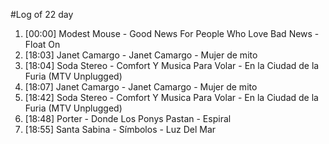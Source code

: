 #Log of 22 day

1. [00:00] Modest Mouse - Good News For People Who Love Bad News - Float On
1. [18:03] Janet Camargo - Janet Camargo - Mujer de mito
1. [18:04] Soda Stereo - Comfort Y Musica Para Volar - En la Ciudad de la Furia (MTV Unplugged)
1. [18:07] Janet Camargo - Janet Camargo - Mujer de mito
1. [18:42] Soda Stereo - Comfort Y Musica Para Volar - En la Ciudad de la Furia (MTV Unplugged)
1. [18:48] Porter - Donde Los Ponys Pastan - Espiral
1. [18:55] Santa Sabina - Símbolos - Luz Del Mar
